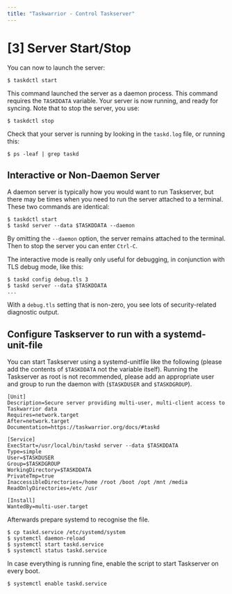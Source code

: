 ```yaml
---
title: "Taskwarrior - Control Taskserver"
---
```


# [3] Server Start/Stop

You can now to launch the server:

```
$ taskdctl start
```

This command launched the server as a daemon process.
This command requires the `TASKDDATA` variable.
Your server is now running, and ready for syncing.
Note that to stop the server, you use:

```
$ taskdctl stop
```

Check that your server is running by looking in the `taskd.log` file, or running this:

```
$ ps -leaf | grep taskd
```

## Interactive or Non-Daemon Server

A daemon server is typically how you would want to run Taskserver, but there may be times when you need to run the server attached to a terminal.
These two commands are identical:

```
$ taskdctl start
$ taskd server --data $TASKDDATA --daemon
```

By omitting the `--daemon` option, the server remains attached to the terminal.
Then to stop the server you can enter `Ctrl-C`.

The interactive mode is really only useful for debugging, in conjunction with TLS debug mode, like this:

```
$ taskd config debug.tls 3
$ taskd server --data $TASKDDATA
...
```

With a `debug.tls` setting that is non-zero, you see lots of security-related diagnostic output.

## Configure Taskserver to run with a systemd-unit-file

You can start Taskserver using a systemd-unitfile like the following (please add the contents of `$TASKDDATA` not the variable itself).
Running the Taskserver as root is not recommended, please add an appropriate user and group to run the daemon with (`$TASKDUSER` and `$TASKDGROUP`).

```
[Unit]
Description=Secure server providing multi-user, multi-client access to Taskwarrior data
Requires=network.target
After=network.target
Documentation=https://taskwarrior.org/docs/#taskd

[Service]
ExecStart=/usr/local/bin/taskd server --data $TASKDDATA
Type=simple
User=$TASKDUSER
Group=$TASKDGROUP
WorkingDirectory=$TASKDDATA
PrivateTmp=true
InaccessibleDirectories=/home /root /boot /opt /mnt /media
ReadOnlyDirectories=/etc /usr

[Install]
WantedBy=multi-user.target
```

Afterwards prepare systemd to recognise the file.

```
$ cp taskd.service /etc/systemd/system
$ systemctl daemon-reload
$ systemctl start taskd.service
$ systemctl status taskd.service
```

In case everything is running fine, enable the script to start Taskserver on every boot.

```
$ systemctl enable taskd.service
```
